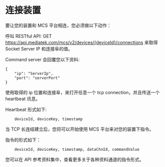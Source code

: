 # 连接装置


要让您的装置和 MCS 平台相连，您必须做以下动作：

呼叫 RESTful API: GET https://api.mediatek.com/mcs/v2/devices/{deviceId}/connections 来取得 Socket Server IP 和连接阜的值。

Command server 会回覆您以下资料:

```
{
    "ip": "ServerIp",
    "port": "serverPort"
}

```
使用取得的 ip 位置和连接阜，来打开任意一个 tcp connection，并且传送一个 heartbeat 讯息。

Heartbeat 形式如下:

```
    deviceId, deviceKey, timestamp

```
当 TCP 长连结建立后，您将可以开始使用 MCS 平台来对您的装置下指令。

指令的形式如下：
```
    deviceId, deviceKey, timestamp, dataChnId, commandValue

```

您可以在 API 参考资料集中，查看更多关于各种资料通道的指令形式。

